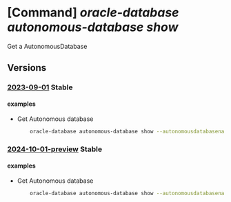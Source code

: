 # [Command] _oracle-database autonomous-database show_

Get a AutonomousDatabase

## Versions

### [2023-09-01](/Resources/mgmt-plane/L3N1YnNjcmlwdGlvbnMve30vcmVzb3VyY2Vncm91cHMve30vcHJvdmlkZXJzL29yYWNsZS5kYXRhYmFzZS9hdXRvbm9tb3VzZGF0YWJhc2VzL3t9/2023-09-01.xml) **Stable**

<!-- mgmt-plane /subscriptions/{}/resourcegroups/{}/providers/oracle.database/autonomousdatabases/{} 2023-09-01 -->

#### examples

- Get Autonomous database
    ```bash
        oracle-database autonomous-database show --autonomousdatabasename <ADBS name> --resource-group <resource_group>
    ```

### [2024-10-01-preview](/Resources/mgmt-plane/L3N1YnNjcmlwdGlvbnMve30vcmVzb3VyY2Vncm91cHMve30vcHJvdmlkZXJzL29yYWNsZS5kYXRhYmFzZS9hdXRvbm9tb3VzZGF0YWJhc2VzL3t9/2024-10-01-preview.xml) **Stable**

<!-- mgmt-plane /subscriptions/{}/resourcegroups/{}/providers/oracle.database/autonomousdatabases/{} 2024-10-01-preview -->

#### examples

- Get Autonomous database
    ```bash
        oracle-database autonomous-database show --autonomousdatabasename <ADBS name> --resource-group <resource_group>
    ```
